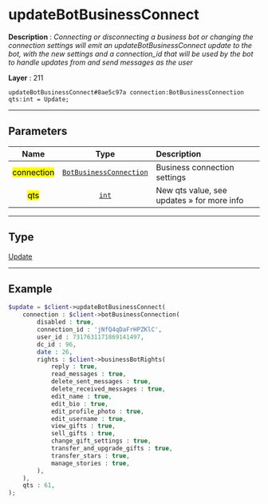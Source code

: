 # updateBotBusinessConnect

**Description** : *Connecting or disconnecting a business bot or changing the connection settings will emit an updateBotBusinessConnect update to the bot, with the new settings and a connection_id that will be used by the bot to handle updates from and send messages as the user*

**Layer** : 211

```tl
updateBotBusinessConnect#8ae5c97a connection:BotBusinessConnection qts:int = Update;
```

---

## Parameters

| Name | Type | Description |
| :---: | :---: | :--- |
| <mark>connection</mark> | [`BotBusinessConnection`](type/BotBusinessConnection) | Business connection settings |
| <mark>qts</mark> | [`int`](type/int) | New qts value, see updates » for more info |

---

## Type

[Update](type/Update)

---

## Example

```php
$update = $client->updateBotBusinessConnect(
	connection : $client->botBusinessConnection(
		disabled : true,
		connection_id : 'jNfQ4qDaFrHPZKlC',
		user_id : 7317631171869141497,
		dc_id : 96,
		date : 26,
		rights : $client->businessBotRights(
			reply : true,
			read_messages : true,
			delete_sent_messages : true,
			delete_received_messages : true,
			edit_name : true,
			edit_bio : true,
			edit_profile_photo : true,
			edit_username : true,
			view_gifts : true,
			sell_gifts : true,
			change_gift_settings : true,
			transfer_and_upgrade_gifts : true,
			transfer_stars : true,
			manage_stories : true,
		),
	),
	qts : 61,
);
```